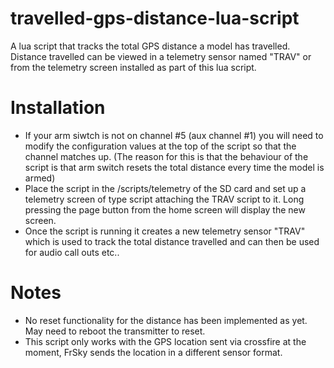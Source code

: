 # travelled-gps-distance-lua-script
A lua script that tracks the total GPS distance a model has travelled. Distance travelled can be viewed in a telemetry sensor named "TRAV" or from the telemetry screen installed as part of this lua script.

# Installation
- If your arm siwtch is not on channel #5 (aux channel #1) you will need to modify the configuration values at the top of the script so that the channel matches up. (The reason for this is that the behaviour of the script is that arm switch resets the total distance every time the model is armed)
- Place the script in the /scripts/telemetry of the SD card and set up a telemetry screen of type script attaching the TRAV script to it. Long pressing the page button from the home screen will display the new screen.
- Once the script is running it creates a new telemetry sensor "TRAV" which is used to track the total distance travelled and can then be used for audio call outs etc..

# Notes
- No reset functionality for the distance has been implemented as yet. May need to reboot the transmitter to reset.
- This script only works with the GPS location sent via crossfire at the moment, FrSky sends the location in a different sensor format.

